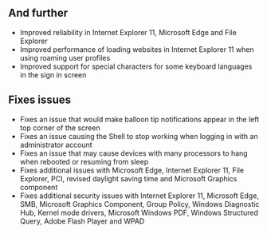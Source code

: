 ## And further
- Improved reliability in Internet Explorer 11, Microsoft Edge and File Explorer
- Improved performance of loading websites in Internet Explorer 11 when using roaming user profiles
- Improved support for special characters for some keyboard languages in the sign in screen

## Fixes issues
- Fixes an issue that would make balloon tip notifications appear in the left top corner of the screen
- Fixes an issue causing the Shell to stop working when logging in with an administrator account
- Fixes an issue that may cause devices with many processors to hang when rebooted or resuming from sleep
- Fixes additional issues with Microsoft Edge, Internet Explorer 11, File Explorer, PCI, revised daylight saving time and Microsoft Graphics component
- Fixes additional security issues with Internet Explorer 11, Microsoft Edge, SMB, Microsoft Graphics Component, Group Policy, Windows Diagnostic Hub, Kernel mode drivers, Microsoft Windows PDF, Windows Structured Query, Adobe Flash Player and WPAD